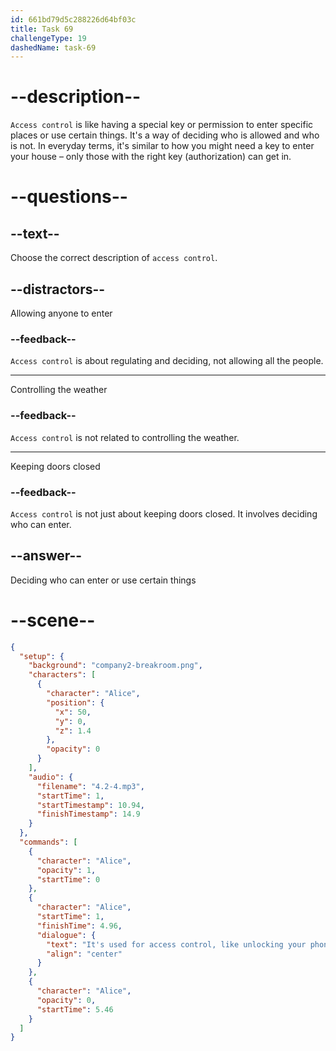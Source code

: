 ```yaml
---
id: 661bd79d5c288226d64bf03c
title: Task 69
challengeType: 19
dashedName: task-69
---
```


<!-- (Audio) Alice: It's used for access control, like unlocking your phone with your face or fingerprint. -->

# --description--

`Access control` is like having a special key or permission to enter specific places or use certain things. It's a way of deciding who is allowed and who is not. In everyday terms, it's similar to how you might need a key to enter your house – only those with the right key (authorization) can get in.

# --questions--

## --text--

Choose the correct description of `access control`.

## --distractors--

Allowing anyone to enter

### --feedback--

`Access control` is about regulating and deciding, not allowing all the people.

---

Controlling the weather

### --feedback--

`Access control` is not related to controlling the weather.

---

Keeping doors closed

### --feedback--

`Access control` is not just about keeping doors closed. It involves deciding who can enter.

## --answer--

Deciding who can enter or use certain things

# --scene--

```json
{
  "setup": {
    "background": "company2-breakroom.png",
    "characters": [
      {
        "character": "Alice",
        "position": {
          "x": 50,
          "y": 0,
          "z": 1.4
        },
        "opacity": 0
      }
    ],
    "audio": {
      "filename": "4.2-4.mp3",
      "startTime": 1,
      "startTimestamp": 10.94,
      "finishTimestamp": 14.9
    }
  },
  "commands": [
    {
      "character": "Alice",
      "opacity": 1,
      "startTime": 0
    },
    {
      "character": "Alice",
      "startTime": 1,
      "finishTime": 4.96,
      "dialogue": {
        "text": "It's used for access control, like unlocking your phone with your face or fingerprint.",
        "align": "center"
      }
    },
    {
      "character": "Alice",
      "opacity": 0,
      "startTime": 5.46
    }
  ]
}
```

